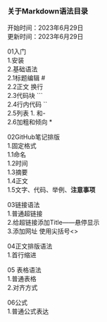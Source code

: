 ### 关于Markdown语法目录
开始时间：2023年6月29日  
更新时间：2023年6月29日

01入门  
1.安装  
2.基础语法  
2.1标题编辑 #  
2.2正文 换行  
2.3代码块 ```  
2.4行内代码 ``  
2.5列表 1. 和-   
2.6加粗和倾向 *  

02GitHub笔记排版  
1.固定格式  
1.1命名  
1.2时间  
1.3摘要  
1.4正文  
1.5文字、代码、举例、**注意事项**  


03链接语法  
1.普通超链接  
2.给超链接添加Title——悬停显示  
3.添加网址 使用尖括号<>  

04正文排版语法  
1.首行缩进

05 表格语法  
1.普通表格   
2.对齐方式  

06公式  
1.普通公式表达 
